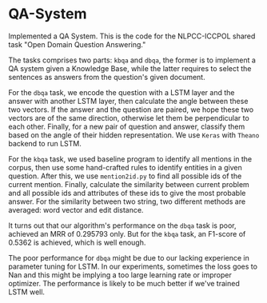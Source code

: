 # QA-System
Implemented a QA System.  This is the code for the NLPCC-ICCPOL shared task "Open Domain Question Answering."

The tasks comprises two parts: `kbqa` and `dbqa`, the former is to implement a QA system given a Knowledge Base, while the latter requires to select the sentences as answers from the question's given document.

For the `dbqa` task, we encode the question with a LSTM layer and the answer with another LSTM layer, then calculate the angle between these two vectors. If the answer and the question are paired, we hope these two vectors are of the same direction, otherwise let them be perpendicular to each other. Finally, for a new pair of question and answer, classify them based on the angle of their hidden representation.  We use `Keras` with `Theano` backend to run LSTM.

For the `kbqa` task, we used baseline program to identify all mentions in the corpus, then use some hand-crafted rules to identify entities in a given question. After this, we use `mention2id.py` to find all possible ids of the current mention. Finally, calculate the similarity between current problem and all possible ids and attributes of these ids to give the most probable answer. For the similarity between two string, two different methods are averaged: word vector and edit distance.

It turns out that our algorithm's performance on the `dbqa` task is poor, achieved an MRR of 0.295793 only. But for the `kbqa` task, an F1-score of 0.5362 is achieved, which is well enough.

The poor performance for `dbqa` might be due to our lacking experience in parameter tuning for LSTM. In our experiments, sometimes the loss goes to Nan and this might be implying a too large learning rate or improper optimizer. The performance is likely to be much better if we've trained LSTM well.
